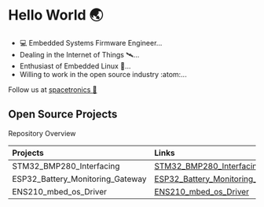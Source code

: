 # Hello World 🌏

- 💻 Embedded Systems Firmware Engineer...
- Dealing in the Internet of Things 🛰️...
- Enthusiast of Embedded Linux 🐧...
- Willing to work in the open source industry :atom:...



Follow us at [spacetronics 🚀](https://www.instagram.com/spacetronics/?utm_source=ig_embed&ig_mid=Xa0hPwABAAEL-Spz_Xp0rviImpPD&hl=en)

## Open Source Projects
Repository Overview

|Projects    |Links|
|:-----------|:-------------|
|STM32_BMP280_Interfacing|[STM32_BMP280_Interfacing](https://github.com/suffiyanshaikh/STM32_BMP280_Interfacing)|
|ESP32_Battery_Monitoring_Gateway|[ESP32_Battery_Monitoring_Gateway](https://github.com/suffiyanshaikh/ESP32_Battery_Monitoring_Gateway.git)|
|ENS210_mbed_os_Driver|[ENS210_mbed_os_Driver](https://github.com/suffiyanshaikh/ENS210_mbed_os_Driver.git)|






<!--
**suffiyanshaikh/suffiyanshaikh** is a ✨ _special_ ✨ repository because its `README.md` (this file) appears on your GitHub profile.

Here are some ideas to get you started:

- :computer:	 Embedded Systems Firmware Engineer...
- 🌱 I’m currently learning ...
- 👯 I’m looking to collaborate on ...
- 🤔 I’m looking for help with ...
- 💬 Ask me about ...
- 📫 How to reach me: ...
- 😄 Pronouns: ...
- ⚡ Fun fact: ...
-->



